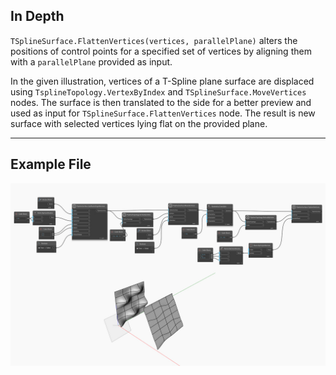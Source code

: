 ## In Depth
`TSplineSurface.FlattenVertices(vertices, parallelPlane)` alters the positions of control points for a specified set of vertices by aligning them with a `parallelPlane` provided as input. 

In the given illustration, vertices of a T-Spline plane surface are displaced using `TsplineTopology.VertexByIndex` and `TSplineSurface.MoveVertices` nodes. The surface is then translated to the side for a better preview and used as input for `TSplineSurface.FlattenVertices` node. The result is new surface with selected vertices lying flat on the provided plane.
___
## Example File

![TSplineSurface.FlattenVertices](./XGSWLBVZ2TGT6X7FZRUWJDGDSBL7JWKDBQYWEJWO7VZOJPJI7OWQ_img.jpg)